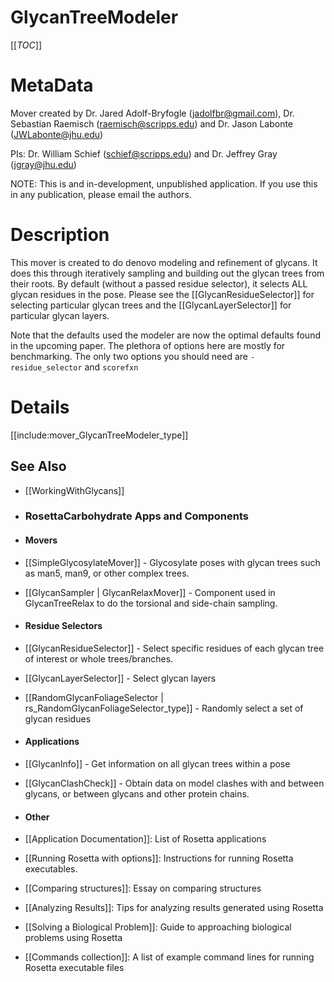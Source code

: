GlycanTreeModeler
================

[[_TOC_]]

MetaData
========

Mover created by Dr. Jared Adolf-Bryfogle (jadolfbr@gmail.com), Dr. Sebastian Raemisch (raemisch@scripps.edu) and  Dr. Jason Labonte (JWLabonte@jhu.edu)

PIs: Dr. William Schief (schief@scripps.edu) and Dr. Jeffrey Gray (jgray@jhu.edu)

NOTE: This is and in-development, unpublished application.  If you use this in any publication, please email the authors. 

Description
===========
This mover is created to do denovo modeling and refinement of glycans.  It does this through iteratively sampling and building out the glycan trees from their roots. By default (without a passed residue selector), it selects ALL glycan residues in the pose.  Please see the [[GlycanResidueSelector]] for selecting particular glycan trees and the [[GlycanLayerSelector]] for particular glycan layers.

Note that the defaults used the modeler are now the optimal defaults found in the upcoming paper.  The plethora of options here are mostly for benchmarking.  The only two options you should need are `-residue_selector` and `scorefxn`
 
Details
=======

[[include:mover_GlycanTreeModeler_type]]


## See Also
- [[WorkingWithGlycans]]

- ### RosettaCarbohydrate Apps and Components

- #### Movers
 - [[SimpleGlycosylateMover]] - Glycosylate poses with glycan trees such as man5, man9, or other complex trees.  
 - [[GlycanSampler | GlycanRelaxMover]] - Component used in GlycanTreeRelax to do the torsional and side-chain sampling.

- #### Residue Selectors
 - [[GlycanResidueSelector]] - Select specific residues of each glycan tree of interest or whole trees/branches.
 - [[GlycanLayerSelector]] - Select glycan layers
 - [[RandomGlycanFoliageSelector | rs_RandomGlycanFoliageSelector_type]] - Randomly select a set of glycan residues 

- #### Applications
 - [[GlycanInfo]] - Get information on all glycan trees within a pose
 - [[GlycanClashCheck]] - Obtain data on model clashes with and between glycans, or between glycans and other protein chains.


- #### Other
 - [[Application Documentation]]: List of Rosetta applications
 - [[Running Rosetta with options]]: Instructions for running Rosetta executables.
 - [[Comparing structures]]: Essay on comparing structures
 - [[Analyzing Results]]: Tips for analyzing results generated using Rosetta
 - [[Solving a Biological Problem]]: Guide to approaching biological problems using Rosetta
 - [[Commands collection]]: A list of example command lines for running Rosetta executable files
